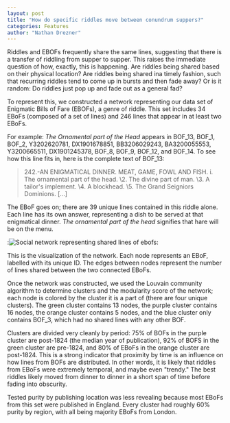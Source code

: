 ```yaml
---
layout: post
title: "How do specific riddles move between conundrum suppers?"
categories: Features
author: "Nathan Drezner"
---
```


Riddles and EBOFs frequently share the same lines, suggesting that there is a transfer of riddling from supper to supper. This raises the immediate question of how, exactly, this is happening. Are riddles being shared based on their physical location? Are riddles being shared ina timely fashion, such that recurring riddles tend to come up in bursts and then fade away? Or is it random: Do riddles just pop up and fade out as a general fad?

To represent this, we constructed a network representing our data set of Enigmatic Bills of Fare (EBOFs), a genre of riddle. This set includes 34 EBoFs (composed of a set of lines) and 246 lines that appear in at least two EBoFs. 

For example: *The Ornamental part of the Head* appears in BOF_13, BOF_1, BOF_2, Y3202620781, DX1901678851, BB3206029243, BA3200055553, Y3200665511, DX1901245378, BOF_8, BOF_9, BOF_12, and BOF_14. To see how this line fits in, here is the complete text of BOF_13:

> 242.-AN ENIGMATICAL DINNER. MEAT, GAME, FOWL AND FISH.
> i. The ornamental part of the head.
> \2. The divine part of man.
> \3. A tailor's implement.
> \4. A blockhead.
> \5. The Grand Seigniors Dominions.
> [...]

The EBoF goes on; there are 39 unique lines contained in this riddle alone. Each line has its own answer, representing a dish to be served at that enigmatical dinner. *The ornamental part of the head* signifies that hare will be on the menu.

:![Social network representing shared lines of ebofs](https://raw.githubusercontent.com/riddleproject/riddles-dh/master/visuals/graphing-blog-post/PastedGraphic-3.png "Social network representing shared lines of ebofs"):

This is the visualization of the network. Each node represents an EBoF, labelled with its unique ID. The edges between nodes represent the number of lines shared between the two connected EBoFs.

Once the network was constructed, we used the Louvain community algorithm to determine clusters and the modularity score of the network; each node is colored by the cluster it is a part of (there are four unique clusters). The green cluster contains 13 nodes, the purple cluster contains 16 nodes, the orange cluster contains 5 nodes, and the blue cluster only contains BOF_3, which had no shared lines with any other BOF.

Clusters are divided very cleanly by period: 75% of BOFs in the purple cluster are post-1824 (the median year of publication), 92% of BOFS in the green cluster are pre-1824, and 80% of EBoFs in the orange cluster are post-1824. This is a strong indicator that proximity by time is an influence on how lines from BOFs are distributed. In other words, it is likely that riddles from EBoFs were extremely temporal, and maybe even "trendy." The best riddles likely moved from dinner to dinner in a short span of time before fading into obscurity.

Tested purity by publishing location was less revealing because most EBoFs from this set were published in England. Every cluster had roughly 60% purity by region, with all being majority EBoFs from London.

